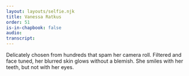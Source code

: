 ```yaml
---
layout: layouts/selfie.njk
title: Vanessa Ratkus
order: 51
is-in-chapbook: false
audio:
transcript:
---
```


Delicately chosen from hundreds that spam her camera roll. Filtered and face tuned, her blurred skin glows without a blemish. She smiles with her teeth, but not with her eyes.
